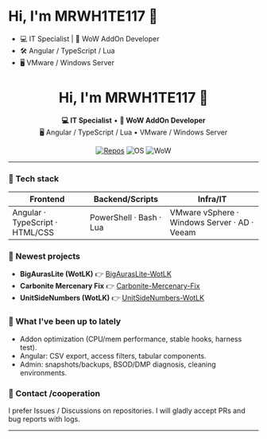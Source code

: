 # Hi, I'm MRWH1TE117 👋

- 💻 IT Specialist | 🧩 WoW AddOn Developer
- 🛠️ Angular / TypeScript / Lua
- 🖥️ VMware / Windows Server

<!-- Profil README -->
<h1 align="center">Hi, I'm MRWH1TE117 👋</h1>

<p align="center">
  <b>💻 IT Specialist</b> • <b>🧩 WoW AddOn Developer</b><br/>
  🖥️ Angular / TypeScript / Lua • VMware / Windows Server
</p>

<p align="center">
  <a href="https://github.com/MRWH1TE117?tab=repositories"><img alt="Repos" src="https://img.shields.io/badge/Repos-Open-green?style=flat-square"></a>
  <img alt="OS" src="https://img.shields.io/badge/Windows-11-0078D4?style=flat-square&logo=windows">
  <img alt="WoW" src="https://img.shields.io/badge/WoW-3.3.5a-FFCC00?style=flat-square">
</p>

---

### 🔧 Tech stack

| Frontend                        | Backend/Scripts         | Infra/IT                                     |
| ------------------------------- | ----------------------- | -------------------------------------------- |
| Angular · TypeScript · HTML/CSS | PowerShell · Bash · Lua | VMware vSphere · Windows Server · AD · Veeam |

### 🚀 Newest projects

- **BigAurasLite (WotLK)**
  👉 [BigAurasLite-WotLK](https://github.com/MRWH1TE117/BigAurasLite-WotLK)
- **Carbonite Mercenary Fix**
  👉 [Carbonite-Mercenary-Fix](https://github.com/MRWH1TE117/Carbonite-Mercenary-Fix)
- **UnitSideNumbers (WotLK)**
  👉 [UnitSideNumbers-WotLK](https://github.com/MRWH1TE117/UnitSideNumbers-WotLK)

### 📌 What I've been up to lately

- Addon optimization (CPU/mem performance, stable hooks, harness test).
- Angular: CSV export, access filters, tabular components.
- Admin: snapshots/backups, BSOD/DMP diagnosis, cleaning environments.

### 🤝 Contact /cooperation

I prefer Issues / Discussions on repositories. I will gladly accept PRs and bug reports with logs.

---
